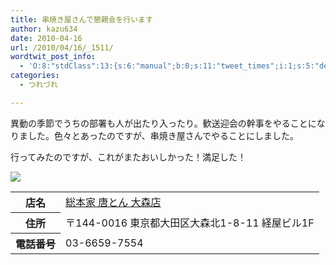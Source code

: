 ```yaml
---
title: 串焼き屋さんで懇親会を行います
author: kazu634
date: 2010-04-16
url: /2010/04/16/_1511/
wordtwit_post_info:
  - 'O:8:"stdClass":13:{s:6:"manual";b:0;s:11:"tweet_times";i:1;s:5:"delay";i:0;s:7:"enabled";i:1;s:10:"separation";s:2:"60";s:7:"version";s:3:"3.7";s:14:"tweet_template";b:0;s:6:"status";i:2;s:6:"result";a:0:{}s:13:"tweet_counter";i:2;s:13:"tweet_log_ids";a:1:{i:0;i:5225;}s:9:"hash_tags";a:0:{}s:8:"accounts";a:1:{i:0;s:7:"kazu634";}}'
categories:
  - つれづれ

---
```

<div class="section">
<p>
    異動の季節でうちの部署も人が出たり入ったり。歓送迎会の幹事をやることになりました。色々とあったのですが、串焼き屋さんでやることにしました。
</p>
  
<p>
    行ってみたのですが、これがまたおいしかった！満足した！
</p>
  
<p>
<center>
</center>
</p>
  
<p>
<a href="http://flickr.com/photos/42332031@N02/4525342081/" onclick="__gaTracker('send', 'event', 'outbound-article', 'http://flickr.com/photos/42332031@N02/4525342081/', '');" title="串焼き"><img src="http://farm5.static.flickr.com/4027/4525342081_ae8fdeace1.jpg" /></a>
</p></p> 
  
<table>
<tr>
<th>
        店名
</th>
      
<td>
<a href="http://r.gnavi.co.jp/e577401/?ak=VMPVyGdfIVYCrk8cr02oSYEV7QXvr8jhUTdC%2Ba4dsB8%3D" onclick="__gaTracker('send', 'event', 'outbound-article', 'http://r.gnavi.co.jp/e577401/?ak=VMPVyGdfIVYCrk8cr02oSYEV7QXvr8jhUTdC%2Ba4dsB8%3D', '総本家 唐とん 大森店');" target="_blank">総本家 唐とん 大森店</a>
</td>
</tr>
    
<tr>
<th>
        住所
</th>
      
<td>
        〒144-0016 東京都大田区大森北1-8-11 経屋ビル1F
</td>
</tr>
    
<tr>
<th>
        電話番号
</th>
      
<td>
        03-6659-7554
</td>
</tr>
</table>
</div>